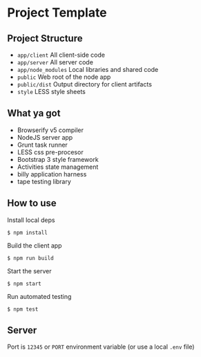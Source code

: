 # Project Template

## Project Structure

* `app/client` All client-side code
* `app/server` All server code
* `app/node_modules` Local libraries and shared code
* `public` Web root of the node app
* `public/dist` Output directory for client artifacts
* `style` LESS style sheets

## What ya got

* Browserify v5 compiler
* NodeJS server app
* Grunt task runner
* LESS css pre-procesor
* Bootstrap 3 style framework
* Activities state management
* billy application harness
* tape testing library

## How to use

Install local deps

```
$ npm install
```

Build the client app

```
$ npm run build
```

Start the server

```
$ npm start
```

Run automated testing

```
$ npm test
```

## Server

Port is `12345` or `PORT` environment variable (or use a local `.env` file)

